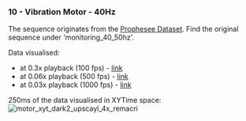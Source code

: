 ### 10 - Vibration Motor - 40Hz
The sequence originates from the [Prophesee Dataset](https://docs.prophesee.ai/4.6.1/datasets.html).
Find the original sequence under 'monitoring_40_50hz'.

Data visualised:
- at 0.3x playback (100 fps) - [link](https://www.youtube.com/watch?v=_Y2NPvgJ1TY)
- at 0.06x playback (500 fps) - [link](https://www.youtube.com/watch?v=bcsYxeoVlKQ)
- at 0.03x playback (1000 fps) - [link](https://www.youtube.com/watch?v=7YLkZ4aHVbg)

250ms of the data visualised in XYTime space:
![motor_xyt_dark2_upscayl_4x_remacri](https://github.com/user-attachments/assets/4e8a26c6-43d7-4c02-a095-2341f3f79d40)
